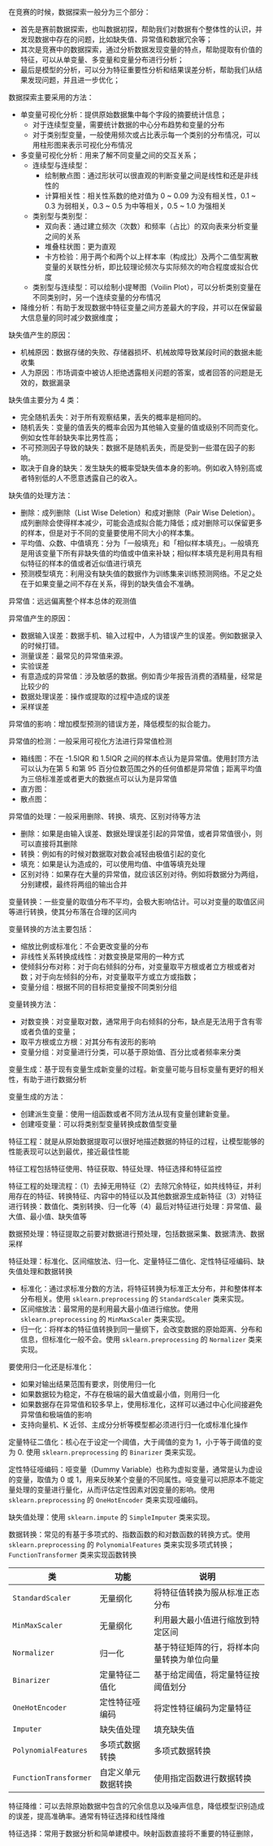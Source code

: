 在竞赛的时候，数据探索一般分为三个部分：

- 首先是赛前数据探索，也叫数据初探，帮助我们对数据有个整体性的认识，并发现数据中存在的问题，比如缺失值、异常值和数据冗余等；
- 其次是竞赛中的数据探索，通过分析数据发现变量的特点，帮助提取有价值的特征，可以从单变量、多变量和变量分布进行分析；
- 最后是模型的分析，可以分为特征重要性分析和结果误差分析，帮助我们从结果发现问题，并且进一步优化；



数据探索主要采用的方法：

- 单变量可视化分析：提供原始数据集中每个字段的摘要统计信息；
  - 对于连续型变量，需要统计数据的中心分布趋势和变量的分布
  - 对于类别型变量，一般使用频次或占比表示每一个类别的分布情况，可以用柱形图来表示可视化分布情况
- 多变量可视化分析：用来了解不同变量之间的交互关系；
  - 连续型与连续型：
    - 绘制散点图：通过形状可以很直观的判断变量之间是线性和还是非线性的
    - 计算相关性：相关性系数的绝对值为 0 ~ 0.09 为没有相关性，0.1 ~ 0.3 为弱相关，0.3 ~ 0.5 为中等相关，0.5 ~ 1.0 为强相关
  - 类别型与类别型：
    - 双向表：通过建立频次（次数）和频率（占比）的双向表来分析变量之间的关系
    - 堆叠柱状图：更为直观
    - 卡方检验：用于两个和两个以上样本率（构成比）及两个二值型离散变量的关联性分析，即比较理论频次与实际频次的吻合程度或拟合优度
  - 类别型与连续型：可以绘制小提琴图（Voilin Plot），可以分析类别变量在不同类别时，另一个连续变量的分布情况
- 降维分析：有助于发现数据中特征变量之间方差最大的字段，并可以在保留最大信息量的同时减少数据维度；



缺失值产生的原因：

- 机械原因：数据存储的失败、存储器损坏、机械故障导致某段时间的数据未能收集
- 人为原因：市场调查中被访人拒绝透露相关问题的答案，或者回答的问题是无效的，数据漏录

缺失值主要分为 4 类：

- 完全随机丢失：对于所有观察结果，丢失的概率是相同的。
- 随机丢失：变量的值丢失的概率会因为其他输入变量的值或级别不同而变化。例如女性年龄缺失率比男性高；
- 不可预测因子导致的缺失：数据不是随机丢失，而是受到一些潜在因子的影响。
- 取决于自身的缺失：发生缺失的概率受缺失值本身的影响。例如收入特别高或者特别低的人不愿意透露自己的收入。

缺失值的处理方法：

- 删除：成列删除（List Wise Deletion）和成对删除（Pair Wise Deletion）。成列删除会使得样本减少，可能会造成拟合能力降低；成对删除可以保留更多的样本，但是对于不同的变量要使用不同大小的样本集。
- 平均值、众数、中值填充：分为「一般填充」和「相似样本填充」。一般填充是用该变量下所有非缺失值的均值或中值来补缺；相似样本填充是利用具有相似特征的样本的值或者近似值进行填充
- 预测模型填充：利用没有缺失值的数据作为训练集来训练预测网络。不足之处在于如果变量之间不存在关系，得到的缺失值会不准确。



异常值：远远偏离整个样本总体的观测值

异常值产生的原因：

- 数据输入误差：数据手机、输入过程中，人为错误产生的误差。例如数据录入的时候打错。
- 测量误差：最常见的异常值来源。
- 实验误差
- 有意造成的异常值：涉及敏感的数据。例如青少年报告消费的酒精量，经常是比较少的
- 数据处理误差：操作或提取的过程中造成的误差
- 采样误差

异常值的影响：增加模型预测的错误方差，降低模型的拟合能力。



异常值的检测：一般采用可视化方法进行异常值检测

- 箱线图：不在 -1.5IQR 和 1.5IQR 之间的样本点认为是异常值。使用封顶方法可以认为在第 5 和第 95 百分位数范围之外的任何值都是异常值；距离平均值为三倍标准差或者更大的数据点可以认为是异常值
- 直方图：
- 散点图：

异常值的处理：一般采用删除、转换、填充、区别对待等方法

- 删除：如果是由输入误差、数据处理误差引起的异常值，或者异常值很小，则可以直接将其删除
- 转换：例如有的时候对数据取对数会减轻由极值引起的变化
- 填充：如果是认为造成的，可以使用均值、中值等填充处理
- 区别对待：如果存在大量的异常值，就应该区别对待。例如将数据分为两组，分别建模，最终将两组的输出合并



变量转换：一些变量的取值分布不平均，会极大影响估计。可以对变量的取值区间等进行转换，使其分布落在合理的区间内

变量转换的方法主要包括：

- 缩放比例或标准化：不会更改变量的分布
- 非线性关系转换成线性：对数变换是常用的一种方式
- 使倾斜分布对称：对于向右倾斜的分布，对变量取平方根或者立方根或者对数；对于向左倾斜的分布，对变量取平方或立方或指数；
- 变量分组：根据不同的目标把变量按不同类别分组

变量转换方法：

- 对数变换：对变量取对数，通常用于向右倾斜的分布，缺点是无法用于含有零或者负值的变量；
- 取平方根或立方根：对其分布有波形的影响
- 变量分组：对变量进行分类，可以基于原始值、百分比或者频率来分类



变量生成：基于现有变量生成新变量的过程。新变量可能与目标变量有更好的相关性，有助于进行数据分析

变量生成的方法：

- 创建派生变量：使用一组函数或者不同方法从现有变量创建新变量。
- 创建哑变量：可以将类别型变量转换成数值型变量



特征工程：就是从原始数据提取可以很好地描述数据的特征的过程，让模型能够的性能表现可以达到最优，接近最佳性能

特征工程包括特征使用、特征获取、特征处理、特征选择和特征监控

特征工程的处理流程：（1）去掉无用特征（2）去除冗余特征，如共线特征，并利用存在的特征、转换特征、内容中的特征以及其他数据源生成新特征（3）对特征进行转换：数值化、类别转换、归一化等（4）最后对特征进行处理：异常值、最大值、最小值、缺失值等

数据预处理：特征提取之前要对数据进行预处理，包括数据采集、数据清洗、数据采样

特征处理：标准化、区间缩放法、归一化、定量特征二值化、定性特征哑编码、缺失值处理和数据转换

- 标准化：通过求标准分数的方法，将特征转换为标准正太分布，并和整体样本分布相关。使用 `sklearn.preprocessing` 的 `StandardScaler` 类来实现。
- 区间缩放法：最常用的是利用最大最小值进行缩放。使用 `sklearn.preprocessing` 的 `MinMaxScaler` 类来实现。
- 归一化：将样本的特征值转换到同一量纲下，会改变数据的原始距离、分布和信息，但标准化一般不会。使用 `sklearn.preprocessing` 的 `Normalizer` 类来实现。

要使用归一化还是标准化：

- 如果对输出结果范围有要求，则使用归一化
- 如果数据较为稳定，不存在极端的最大值或最小值，则用归一化
- 如果数据存在异常值和较多早上，使用标准化，这样可以通过中心化间接避免异常值和极端值的影响
- 支持向量机、K 近邻、主成分分析等模型都必须进行归一化或标准化操作



定量特征二值化：核心在于设定一个阈值，大于阈值的变为 1，小于等于阈值的变为 0. 使用 `sklearn.preprocessing` 的 `Binarizer` 类来实现。

定性特征哑编码：哑变量（Dummy Variable）也称为虚拟变量，通常是认为虚设的变量，取值为 0 或 1，用来反映某个变量的不同属性。哑变量可以把原本不能定量处理的变量进行量化，从而评估定性因素对因变量的影响。使用 `sklearn.preprocessing` 的 `OneHotEncoder` 类来实现哑编码。

缺失值处理：使用 `sklearn.impute` 的 `SimpleImputer` 类来实现。

数据转换：常见的有基于多项式的、指数函数的和对数函数的转换方式。使用 `sklearn.preprocessing` 的 `PolynomialFeatures` 类来实现多项式转换；`FunctionTransformer` 类来实现函数转换

| 类                    | 功能               | 说明                                       |
| --------------------- | ------------------ | ------------------------------------------ |
| `StandardScaler`      | 无量纲化           | 将特征值转换为服从标准正态分布             |
| `MinMaxScaler`        | 无量纲化           | 利用最大最小值进行缩放到特定区间           |
| `Normalizer`          | 归一化             | 基于特征矩阵的行，将样本向量转换为单位向量 |
| `Binarizer`           | 定量特征二值化     | 基于给定阈值，将定量特征按阈值划分         |
| `OneHotEncoder`       | 定性特征哑编码     | 将定性特征编码为定量特征                   |
| `Imputer`             | 缺失值处理         | 填充缺失值                                 |
| `PolynomialFeatures`  | 多项式数据转换     | 多项式数据转换                             |
| `FunctionTransformer` | 自定义单元数据转换 | 使用指定函数进行数据转换                   |



特征降维：可以去除原始数据中包含的冗余信息以及噪声信息，降低模型识别造成的误差，提高准确率。通常有特征选择和线性降维

特征选择：常用于数据分析和简单建模中。映射函数直接将不重要的特征删除，